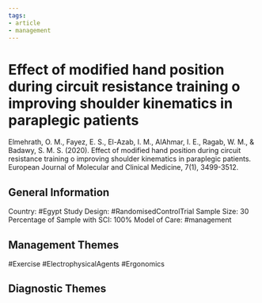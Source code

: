```yaml
---
tags:
- article
- management
---
```


# Effect of modified hand position during circuit resistance training o improving shoulder kinematics in paraplegic patients
Elmehrath, O. M., Fayez, E. S., El-Azab, I. M., AlAhmar, I. E., Ragab, W. M., & Badawy, S. M. S. (2020). Effect of modified hand position during circuit resistance training o improving shoulder kinematics in paraplegic patients. European Journal of Molecular and Clinical Medicine, 7(1), 3499-3512.

## General Information
Country: #Egypt
Study Design: #RandomisedControlTrial 
Sample Size: 30
Percentage of Sample with SCI: 100%
Model of Care: #management 

## Management Themes
#Exercise #ElectrophysicalAgents #Ergonomics 

## Diagnostic Themes
